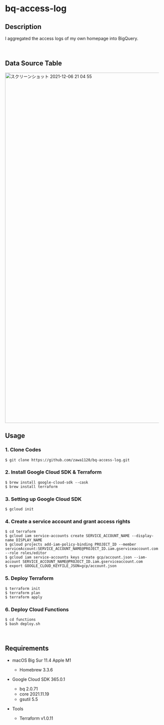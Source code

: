 # bq-access-log

## Description
I aggregated the access logs of my own homepage into BigQuery.

</br>

## Data Source Table
<img width="1142" alt="スクリーンショット 2021-12-06 21 04 55" src="https://user-images.githubusercontent.com/58725085/144843486-100b5b25-4f63-4d6c-9e25-c4fc0df8dac8.png">

</br>

## Usage
### 1. Clone Codes
```
$ git clone https://github.com/zawa1120/bq-access-log.git
```

### 2. Install Google Cloud SDK & Terraform
```
$ brew install google-cloud-sdk --cask
$ brew install terraform
```

### 3. Setting up Google Cloud SDK
```
$ gcloud init
```

### 4. Create a service account and grant access rights
```
$ cd terraform
$ gcloud iam service-accounts create SERVICE_ACCOUNT_NAME --display-name DISPLAY_NAME
$ gcloud projects add-iam-policy-binding PROJECT_ID --member serviceAccount:SERVICE_ACCOUNT_NAME@PROJECT_ID.iam.gserviceaccount.com --role roles/editor
$ gcloud iam service-accounts keys create gcp/account.json --iam-account SERVICE_ACCOUNT_NAME@PROJECT_ID.iam.gserviceaccount.com
$ export GOOGLE_CLOUD_KEYFILE_JSON=gcp/account.json
```
### 5. Deploy Terraform
```
$ terraform init
$ terraform plan
$ terraform apply
```

### 6. Deploy Cloud Functions
```
$ cd functions
$ bash deploy.sh
```

</br>

## Requirements
- macOS Big Sur 11.4 Apple M1
  - Homebrew 3.3.6

- Google Cloud SDK 365.0.1
  - bq 2.0.71
  - core 2021.11.19
  - gsutil 5.5

- Tools
  - Terraform v1.0.11
